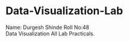 # Data-Visualization-Lab
Name: Durgesh Shinde   Roll No:48
<br>
Data Visualization All Lab Practicals.
